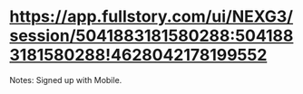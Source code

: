 # https://app.fullstory.com/ui/NEXG3/session/5041883181580288:5041883181580288!4628042178199552

Notes: Signed up with Mobile.